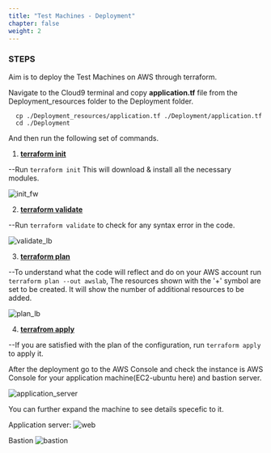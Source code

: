 ```yaml
---
title: "Test Machines - Deployment"
chapter: false
weight: 2
---
```


### STEPS
Aim is to deploy the Test Machines on AWS through terraform. 

Navigate to the Cloud9 terminal and copy **application.tf** file from the Deployment_resources folder to the Deployment folder.

```
  cp ./Deployment_resources/application.tf ./Deployment/application.tf
  cd ./Deployment
``` 

And then run the following set of commands.

1. **<ins>terraform init</ins>**

--Run ```terraform init``` This will download & install all the necessary modules. 

![init_fw](//static/images/deploy_loadbalancers/LOADBALANCER_INIT.png)

2. **<ins>terraform validate**</ins>

--Run ```terraform validate``` to check for any syntax error in the code.

![validate_lb](//static/images/deploy_loadbalancers/LOADBALANCER_VALIDATE.png)

3. **<ins>terraform plan**</ins>

--To understand what the code will reflect and do on your AWS account run ```terraform plan --out awslab```, The resources shown with the '+' symbol are set to be created. It will show the number of additional resources to be added.

![plan_lb](//static/images/deploy_loadbalancers/PLAN_LB.png)

4. **<ins>terrafrom apply**</ins>

--If you are satisfied with the plan of the configuration, run ```terraform apply``` to apply it.

After the deployment go to the AWS Console and check the instance is AWS Console for your application machine(EC2-ubuntu here) and bastion server.

![application_server](//static/images/deploy_test_machines/instances.jpeg)

You can further expand the machine to see details specefic to it.

Application server:
![web](//static/images/deploy_test_machines/ec2_detail.jpeg)   
  
Bastion
![bastion](//static/images/deploy_test_machines/bastion_instance.jpeg)  
